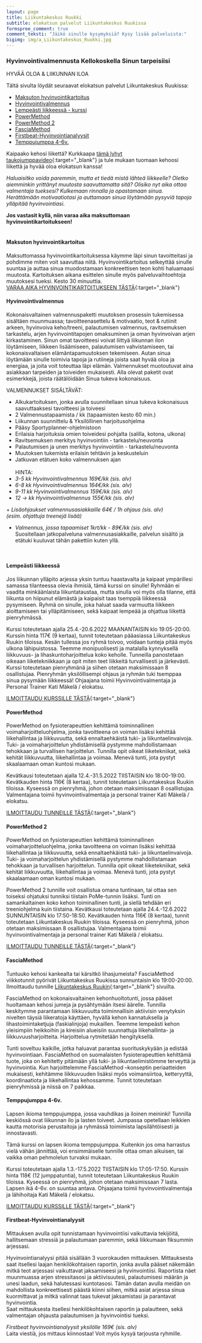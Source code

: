 ```yaml
---
layout: page
title: Liikuntakeskus Ruukki
subtitle: elokatsun palvelut Liikuntakeskus Ruukissa
formspree_comment: true
comment_teksti: "Jäikö sinulle kysymyksiä? Kysy lisää palveluista:"
bigimg: img/a_Liikuntakeskus_Ruukki.jpg
---
```

### Hyvinvointivalmennusta Kellokoskella Sinun tarpeisiisi

<p></p>
<p class="otsikkolistapalkki">HYVÄÄ OLOA & LIIKUNNAN ILOA</p>

Tältä sivulta löydät seuraavat elokatsun palvelut Liikuntakeskus Ruukissa: 
 - [Maksuton hyvinvointikartoitus](#maksuton-hyvinvointikartoitus)
 - [Hyvinvointivalmennus](#hyvinvointivalmennus)
 - [Lempeästi liikkeessä - kurssi](#lempeästi-liikkeessä)
 - [PowerMethod](#powermethod)
 - [PowerMethod 2](#powermethod-2)
 - [FasciaMethod](#fasciamethod)
 - [Firstbeat-Hyvinvointianalyysit](#firstbeat-hyvinvointianalyysit)
 - [Temppujumppa 4-6v.](#temppujumppa-4-6v)

Kaipaako kehosi liikettä? Kurkkaapa [tämä lyhyt taukojumppavideo](https://www.youtube.com/watch?v=jC4afv_vH6o){:target="_blank"} ja tule mukaan tuomaan kehoosi liikettä ja hyvää oloa elokatsun kanssa!

_Haluaisitko voida paremmin, mutta et tiedä mistä lähteä liikkeelle? Oletko aiemminkin yrittänyt muutosta saavuttamatta sitä? Olisiko nyt aika ottaa valmentaja tueksesi? Kulkemaan rinnalla ja opastamaan sinua. Herättämään motivaatiotasi ja auttamaan sinua löytämään pysyviä tapoja ylläpitää hyvinvointiasi._  

**Jos vastasit kyllä, niin varaa aika maksuttomaan hyvinvointikartoitukseen!**
<br/><br/>

#### Maksuton hyvinvointikartoitus

Maksuttomassa hyvinvointikartoituksessa käymme läpi sinun tavoitteitasi ja pohdimme miten voit saavuttaa niitä. Hyvinvointikartoitus selkeyttää sinulle suuntaa ja auttaa sinua muodostamaan konkreettisen teon kohti haluamaasi muutosta. Kartoituksen aikana esittelen sinulle myös palveluvaihtoehtoja muutoksesi tueksi. Kesto 30 minuuttia.  
[VARAA AIKA HYVINVOINTIKARTOITUKSEEN TÄSTÄ](https://forms.gle/RAhfPePEmEmNigtB9){:target="_blank"} 

#### Hyvinvointivalmennus

Kokonaisvaltainen valmennuspaketti muutoksen prosessin tukemisessa sisältäen muunmuassa; tavoitteenasettelu & motivaatio, teot &
rutiinit arkeen, hyvinvoiva keho/treeni, palautumisen valmennus, ravitsemuksen tarkastelu, arjen hyvinvointitapojen omaksuminen ja oman hyvinvoivan arjen kirkastaminen. Sinun omat tavoitteesi voivat liittyä liikunnan ilon löytämiseen, liikkeen lisäämiseen, palautumisen vahvistamiseen, tai kokonaisvaltaisen elämäntapamuutoksen tekemiseen. Autan sinua löytämään sinulle toimivia tapoja ja rutiineja joista saat hyvää oloa ja energiaa, ja joita voit toteuttaa läpi elämän. Valmennukset muotoutuvat aina asiakkaan tarpeiden ja toiveiden mukaisesti. Alla olevat paketit ovat esimerkkejä, joista räätälöidään Sinua tukeva kokonaisuus.

 VALMENNUKSET SISÄLTÄVÄT:

* Alkukartoituksen, jonka avulla suunnitellaan sinua tukeva kokonaisuus saavuttaaksesi tavoitteesi ja toiveesi
* 2 Valmennustapaamista / kk (tapaamisten kesto 60 min.)
* Liikunnan suunnittelu & Yksilöllinen harjoitusohjelma
* Pääsy Sportyplanner-ohjelmistoon
* Erilaisia harjoituksia omien toiveidesi pohjalta (salilla, kotona, ulkona)
* Ravitsemuksen merkitys hyvinvointiin - tarkastelu/neuvonta
* Palautumisen ja unen merkitys hyvinvointiin - tarkastelu/neuvonta
* Muutoksen tukemista erilaisin tehtävin ja keskusteluin
* Jatkuvan etätuen koko valmennuksen ajan
  <br/><br/>
 HINTA:
* _3-5 kk Hyvinvointivalmennus 169€/kk (sis. alv)_
  <br/>
* _6-8 kk Hyvinvointivalmennus 164€/kk (sis. alv)_
  <br/>
* _9-11 kk Hyvinvointivalmennus 159€/kk (sis. alv)_
   <br/>
* _12 -> kk Hyvinvointivalmennus 155€/kk (sis. alv)_ 

\+  _Lisäohjaukset valmennusasiakkaille 64€ / 1h ohjaus (sis. alv)  
(esim. ohjattuja treenejä lisää)_

* _Valmennus, jossa tapaamiset 1krt/kk - 89€/kk (sis. alv)_  
 Suositellaan jatkopalveluna valmennusasiakkaille, palvelun sisältö ja etätuki kuuluvat tähän pakettiin kuten yllä.  
<br/>

#### Lempeästi liikkeessä

Jos liikunnan ylläpito arjessa yksin tuntuu haastavalta ja kaipaat ympärillesi samassa tilanteessa olevia ihmisiä, tämä kurssi on sinulle! Ryhmään ei vaadita minkäänlaista liikuntataustaa, mutta sinulla voi myös olla tilanne, että liikunta on hiipunut elämästä ja kaipaisit taas tsemppiä liikkeessä pysymiseen. Ryhmä on sinulle, joka haluat saada varmuutta liikkeen aloittamiseen tai ylläpitämiseen, sekä kaipaat lempeää ja ohjattua liikettä pienryhmässä.

Kurssi toteutetaan ajalla 25.4.-20.6.2022 MAANANTAISIN klo 19:05-20:00.
Kurssin hinta 117€ (9 kertaa), tunnit toteutetaan pääasiassa Liikuntakeskus Ruukin tiloissa. Kesän tullessa jos ryhmä toivoo, voidaan tunteja pitää myös ulkona lähipuistossa. Teemme monipuolisesti ja matalalla kynnyksellä liikkuvuus- ja lihaskuntoharjoittelua koko keholle. Tunneilla panostetaan oikeaan liiketekniikkaan ja opit miten teet liikkeitä turvallisesti ja järkevästi. Kurssi toteutetaan pienryhmänä ja siihen otetaan maksimissaan 8 osallistujaa. Pienryhmän yksilöllisempi ohjaus ja ryhmän tuki tsemppaa sinua pysymään liikkeessä! Ohjaajana toimii Hyvinvointivalmentaja ja Personal Trainer Kati Mäkelä / elokatsu.

[ILMOITTAUDU KURSSILLE TÄSTÄ](https://forms.gle/3ADSXCQC2KAwyXE78){:target="_blank"} 

#### PowerMethod

PowerMethod on fysioterapeuttien kehittämä toiminnallinen voimaharjoitteluohjelma, jonka tavoitteena on voiman lisäksi kehittää liikehallintaa ja liikkuvuutta, sekä ennaltaehkäistä tuki- ja liikuntaelinvaivoja. Tuki- ja voimaharjoittelun yhdistämisellä pystymme mahdollistamaan tehokkaan ja turvallisen harjoittelun. Tunnilla opit oikeat liiketekniikat, sekä kehität liikkuvuutta, liikehallintaa ja voimaa. Menevä tunti, jota pystyt skaalaamaan oman kuntosi mukaan.

Kevätkausi toteutetaan ajalla 12.4.-31.5.2022 TIISTAISIN klo 18:00-19:00.
Kevätkauden hinta 116€ (8 kertaa), tunnit toteutetaan Liikuntakeskus Ruukin tiloissa. Kyseessä on pienryhmä, johon otetaan maksimissaan 8 osallistujaa. Valmentajana toimii hyvinvointivalmentaja ja personal trainer Kati Mäkelä / elokatsu.

[ILMOITTAUDU TUNNEILLE TÄSTÄ](https://forms.gle/TYrAQ8f4cqtxHxjN9){:target="_blank"} 

#### PowerMethod 2

PowerMethod on fysioterapeuttien kehittämä toiminnallinen voimaharjoitteluohjelma, jonka tavoitteena on voiman lisäksi kehittää liikehallintaa ja liikkuvuutta, sekä ennaltaehkäistä tuki- ja liikuntaelinvaivoja. Tuki- ja voimaharjoittelun yhdistämisellä pystymme mahdollistamaan tehokkaan ja turvallisen harjoittelun. Tunnilla opit oikeat liiketekniikat, sekä kehität liikkuvuutta, liikehallintaa ja voimaa. Menevä tunti, jota pystyt skaalaamaan oman kuntosi mukaan.

PowerMethod 2 tunnille voit osallistua omana tuntinaan, tai ottaa sen toiseksi ohjatuksi tunniksi tiistain PoMe-tunnin lisäksi. Tunti on samankaltainen koko kehon toiminallinen tunti, ja siellä tehdään eri treeniohjelma kuin tiistaina.
Kevätkausi toteutetaan ajalla 24.4.-12.6.2022 SUNNUNTAISIN klo 17:50-18:50.
Kevätkauden hinta 116€ (8 kertaa), tunnit toteutetaan Liikuntakeskus Ruukin tiloissa. Kyseessä on pienryhmä, johon otetaan maksimissaan 8 osallistujaa. Valmentajana toimii hyvinvointivalmentaja ja personal trainer Kati Mäkelä / elokatsu.

[ILMOITTAUDU TUNNEILLE TÄSTÄ](https://forms.gle/utW9NYi85C8iLQeg6){:target="_blank"} 

#### FasciaMethod

Tuntuuko kehosi kankealta tai kärsitkö lihasjumeista?
FasciaMethod viikkotunnit pyörivät Liikuntakeskus Ruukissa sunnuntaisin klo 19:00-20:00.
Ilmoittaudu tunnille [Liikuntakeskus Ruukin](https://liikuntakeskusruukki.fi/){:target="_blank"} sivuilta.

FasciaMethod on kokonaisvaltainen kehonhuoltotunti, jossa pääset huoltamaan kehosi jumeja ja pysähtymään itsesi äärelle. Tunnilla keskitymme parantamaan liikkuvuutta toiminnallisin aktiivisin venytyksin nivelten täysiä liikeratoja käyttäen, hyvällä kehon kannatuksella ja lihastoimintaketjuja (faskialinjoja) mukaillen. Teemme lempeästi kehon yleisimpiin heikkoihin ja kireisiin alueisiin suunnattuja liikehallinta- ja liikkuvuusharjoitteita. Harjoittelua rytmitetään hengityksellä.

Tunti soveltuu kaikille, jotka haluavat parantaa suorituskykyään ja edistää hyvinvointiaan. FasciaMethod on suomalaisten fysioterapeuttien kehittämä tuote, joka on kehitetty pitämään yllä tuki- ja liikuntaelimistömme terveyttä ja hyvinvointia. Kun harjoittelemme FasciaMethod –konseptin periaatteiden mukaisesti, kehitämme liikkuvuuden lisäksi myös voimansiirtoa, ketteryyttä, koordinaatiota ja liikehallintaa kehossamme. Tunnit toteutetaan pienryhmissä ja niissä on 7 paikkaa.

#### Temppujumppa 4-6v.

Lapsen ikioma temppujumppa, jossa vauhdikas ja iloinen meininki! Tunnilla keskiössä ovat liikunnan ilo ja lasten toiveet. Jumpassa opetellaan leikkien kautta motorisia perustaitoja ja ryhmässä toimimista lapsilähtöisesti ja innostavasti.

Tämä kurssi on lapsen ikioma temppujumppa. Kuitenkin jos oma harrastus vielä vähän jännittää, voi ensimmäiselle tunnille ottaa oman aikuisen, tai vaikka oman pehmolelun turvaksi mukaan.

Kurssi toteutetaan ajalla 1.3.-17.5.2022 TIISTAISIN klo 17:05-17:50.
Kurssin hinta 118€ (12 jumppatuntia), tunnit toteutetaan Liikuntakeskus Ruukin tiloissa. Kyseessä on pienryhmä, johon otetaan maksimissaan 7 lasta. Lapsen ikä 4-6v. on suuntaa antava. Ohjaajana toimii hyvinvointivalmentaja ja lähihoitaja Kati Mäkelä / elokatsu.

[ILMOITTAUDU KURSSILLE TÄSTÄ](https://forms.gle/GWDtFm72UhujK8uf8){:target="_blank"} 

#### Firstbeat-Hyvinvointianalyysit

Mittauksen avulla opit tunnistamaan hyvinvointiisi vaikuttavia tekijöitä, hallitsemaan stressiä ja palautumaan paremmin, sekä liikkumaan fiksummin arjessasi.

Hyvinvointianalyysi pitää sisällään 3 vuorokauden mittauksen. Mittauksesta saat itsellesi laajan henkilökohtaisen raportin, jonka avulla pääset näkemään mitkä teot arjessasi vaikuttavat jaksamiseesi ja hyvinvointiisi. Raportista näet muunmuassa arjen stressitasosi ja aktiivisuutesi, palautumisesi määrän ja unesi laadun, sekä halutessasi kuntotasosi. Tämän datan avulla meidän on  mahdollista konkreettisesti päästä kiinni siihen, mitkä asiat arjessa sinua kuormittavat ja mitkä valinnat taas tukevat jaksamistasi ja parantavat hyvinvointia.  
Saat mittauksesta itsellesi henkilökohtaisen raportin ja palautteen, sekä valmentajan ohjausta palautumisen ja hyvinvointisi tueksi.

_Firstbeat hyvinvointianalyysit yksilölle 169€ (sis. alv)_  
Laita viestiä, jos mittaus kiinnostaa! Voit myös kysyä tarjousta ryhmille.

